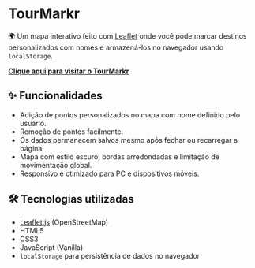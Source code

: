 # TourMarkr

🌍 Um mapa interativo feito com [Leaflet](https://leafletjs.com/) onde você pode marcar destinos personalizados com nomes e armazená-los no navegador usando `localStorage`.

**[Clique aqui para visitar o TourMarkr](https://tastyylol.github.io/TourMarkr/)**

## ✨ Funcionalidades

- Adição de pontos personalizados no mapa com nome definido pelo usuário.
- Remoção de pontos facilmente.
- Os dados permanecem salvos mesmo após fechar ou recarregar a página.
- Mapa com estilo escuro, bordas arredondadas e limitação de movimentação global.
- Responsivo e otimizado para PC e dispositivos móveis.

## 🛠️ Tecnologias utilizadas

- [Leaflet.js](https://leafletjs.com/) (OpenStreetMap)
- HTML5
- CSS3
- JavaScript (Vanilla)
- `localStorage` para persistência de dados no navegador
